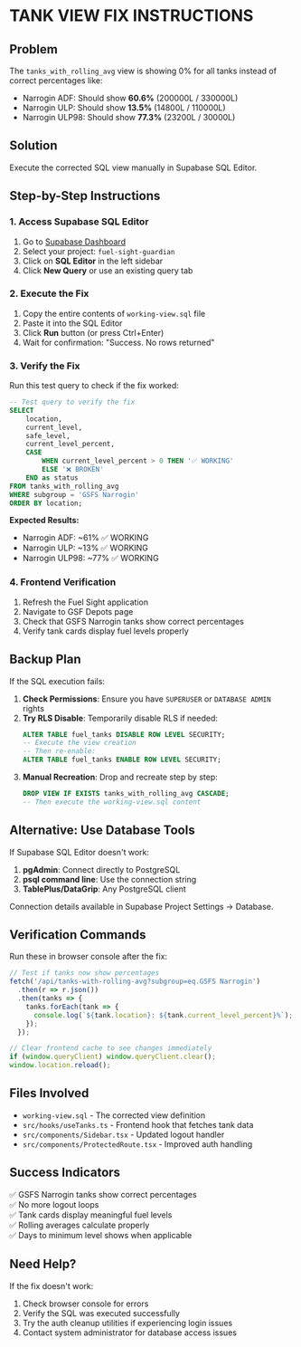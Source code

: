 # TANK VIEW FIX INSTRUCTIONS

## Problem
The `tanks_with_rolling_avg` view is showing 0% for all tanks instead of correct percentages like:
- Narrogin ADF: Should show **60.6%** (200000L / 330000L)
- Narrogin ULP: Should show **13.5%** (14800L / 110000L) 
- Narrogin ULP98: Should show **77.3%** (23200L / 30000L)

## Solution
Execute the corrected SQL view manually in Supabase SQL Editor.

## Step-by-Step Instructions

### 1. Access Supabase SQL Editor
1. Go to [Supabase Dashboard](https://supabase.com/dashboard)
2. Select your project: `fuel-sight-guardian`
3. Click on **SQL Editor** in the left sidebar
4. Click **New Query** or use an existing query tab

### 2. Execute the Fix
1. Copy the entire contents of `working-view.sql` file
2. Paste it into the SQL Editor
3. Click **Run** button (or press Ctrl+Enter)
4. Wait for confirmation: "Success. No rows returned"

### 3. Verify the Fix
Run this test query to check if the fix worked:

```sql
-- Test query to verify the fix
SELECT 
    location,
    current_level,
    safe_level,
    current_level_percent,
    CASE 
        WHEN current_level_percent > 0 THEN '✅ WORKING'
        ELSE '❌ BROKEN'
    END as status
FROM tanks_with_rolling_avg 
WHERE subgroup = 'GSFS Narrogin'
ORDER BY location;
```

**Expected Results:**
- Narrogin ADF: ~61% ✅ WORKING
- Narrogin ULP: ~13% ✅ WORKING  
- Narrogin ULP98: ~77% ✅ WORKING

### 4. Frontend Verification
1. Refresh the Fuel Sight application
2. Navigate to GSF Depots page
3. Check that GSFS Narrogin tanks show correct percentages
4. Verify tank cards display fuel levels properly

## Backup Plan
If the SQL execution fails:

1. **Check Permissions**: Ensure you have `SUPERUSER` or `DATABASE ADMIN` rights
2. **Try RLS Disable**: Temporarily disable RLS if needed:
   ```sql
   ALTER TABLE fuel_tanks DISABLE ROW LEVEL SECURITY;
   -- Execute the view creation
   -- Then re-enable:
   ALTER TABLE fuel_tanks ENABLE ROW LEVEL SECURITY;
   ```
3. **Manual Recreation**: Drop and recreate step by step:
   ```sql
   DROP VIEW IF EXISTS tanks_with_rolling_avg CASCADE;
   -- Then execute the working-view.sql content
   ```

## Alternative: Use Database Tools
If Supabase SQL Editor doesn't work:

1. **pgAdmin**: Connect directly to PostgreSQL
2. **psql command line**: Use the connection string
3. **TablePlus/DataGrip**: Any PostgreSQL client

Connection details available in Supabase Project Settings → Database.

## Verification Commands
Run these in browser console after the fix:

```javascript
// Test if tanks now show percentages
fetch('/api/tanks-with-rolling-avg?subgroup=eq.GSFS Narrogin')
  .then(r => r.json())
  .then(tanks => {
    tanks.forEach(tank => {
      console.log(`${tank.location}: ${tank.current_level_percent}%`);
    });
  });

// Clear frontend cache to see changes immediately
if (window.queryClient) window.queryClient.clear();
window.location.reload();
```

## Files Involved
- `working-view.sql` - The corrected view definition
- `src/hooks/useTanks.ts` - Frontend hook that fetches tank data
- `src/components/Sidebar.tsx` - Updated logout handler
- `src/components/ProtectedRoute.tsx` - Improved auth handling

## Success Indicators
✅ GSFS Narrogin tanks show correct percentages  
✅ No more logout loops  
✅ Tank cards display meaningful fuel levels  
✅ Rolling averages calculate properly  
✅ Days to minimum level shows when applicable  

## Need Help?
If the fix doesn't work:
1. Check browser console for errors
2. Verify the SQL was executed successfully
3. Try the auth cleanup utilities if experiencing login issues
4. Contact system administrator for database access issues